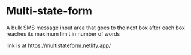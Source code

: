 # Multi-state-form

A bulk SMS message input area that goes to the next box after each box reaches its maximum limit in number of words

link is at https://multistateform.netlify.app/
